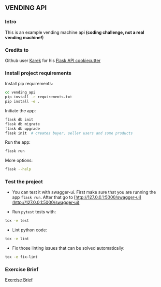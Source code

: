 ## VENDING API

### Intro
This is an example vending machine api __(coding challenge, not a real vending machine!)__

### Credits to
Github user [Karek](https://github.com/karec) for his [Flask API cookiecutter](https://github.com/karec/cookiecutter-flask-restful)

### Install project requirements

Install pip requirements:
```bash
cd vending_api
pip install -r requirements.txt
pip install -e .
```


Initiate the app:
```bash
flask db init
flask db migrate
flask db upgrade
flask init  # creates buyer, seller users and some products
```

Run the app:

```bash
flask run
```

More options:
```bash
flask --help
```

### Test the project

* You can test it with swagger-ui. First make sure that you are running the app
`flask run`. After that go to [http://127.0.0.1:5000/swagger-ui](http://127.0.0.1:5000/swagger-ui)

* Run `pytest` tests with:

```bash
tox -e test
```

* Lint python code:

```bash
tox -e lint
```

* Fix those linting issues that can be solved automatically:

```bash
tox -e fix-lint
```

### Exercise Brief
[Exercise Brief](EXERSICE.MD)